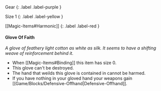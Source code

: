 Gear
{: .label .label-purple }

Size 1
{: .label .label-yellow }

[[Magic-Items#Harmonic]]
{: .label .label-red }

#### Glove Of Faith
*A glove of feathery light cotton as white as silk. It seems to have a shifting weave of reinforcement behind it.*

* When [[Magic-Items#Binding]] this item has size 0.
* This glove can't be destroyed.
* The hand that weilds this glove is contained in cannot be harmed.
* If you have nothing in your gloved hand your weapons gain [[Game/Blocks/Defensive-Offhand|Defensive-Offhand]].